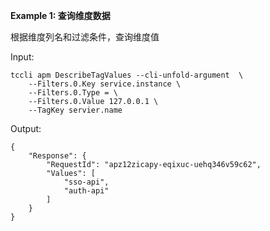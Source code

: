 **Example 1: 查询维度数据**

根据维度列名和过滤条件，查询维度值

Input: 

```
tccli apm DescribeTagValues --cli-unfold-argument  \
    --Filters.0.Key service.instance \
    --Filters.0.Type = \
    --Filters.0.Value 127.0.0.1 \
    --TagKey servier.name
```

Output: 
```
{
    "Response": {
        "RequestId": "apz12zicapy-eqixuc-uehq346v59c62",
        "Values": [
            "sso-api",
            "auth-api"
        ]
    }
}
```

